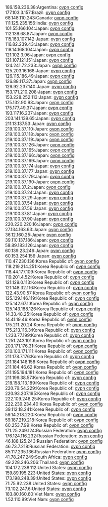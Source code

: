 186.158.236.38:Argentina: [ovpn config](vpn/186_158_236_38.ovpn)  
177.103.3.157:Brazil: [ovpn config](vpn/177_103_3_157.ovpn)  
68.148.110.243:Canada: [ovpn config](vpn/68_148_110_243.ovpn)  
111.125.235.156:India: [ovpn config](vpn/111_125_235_156.ovpn)  
101.55.166.104:Japan: [ovpn config](vpn/101_55_166_104.ovpn)  
112.138.68.87:Japan: [ovpn config](vpn/112_138_68_87.ovpn)  
115.163.107.142:Japan: [ovpn config](vpn/115_163_107_142.ovpn)  
116.82.239.43:Japan: [ovpn config](vpn/116_82_239_43.ovpn)  
118.14.168.104:Japan: [ovpn config](vpn/118_14_168_104.ovpn)  
121.102.3.96:Japan: [ovpn config](vpn/121_102_3_96.ovpn)  
121.107.121.151:Japan: [ovpn config](vpn/121_107_121_151.ovpn)  
124.241.72.233:Japan: [ovpn config](vpn/124_241_72_233.ovpn)  
125.203.16.168:Japan: [ovpn config](vpn/125_203_16_168.ovpn)  
126.115.186.49:Japan: [ovpn config](vpn/126_115_186_49.ovpn)  
126.88.117.37:Japan: [ovpn config](vpn/126_88_117_37.ovpn)  
126.92.237.140:Japan: [ovpn config](vpn/126_92_237_140.ovpn)  
153.171.210.208:Japan: [ovpn config](vpn/153_171_210_208.ovpn)  
153.228.252.113:Japan: [ovpn config](vpn/153_228_252_113.ovpn)  
175.132.90.93:Japan: [ovpn config](vpn/175_132_90_93.ovpn)  
175.177.49.37:Japan: [ovpn config](vpn/175_177_49_37.ovpn)  
193.117.16.237:Japan: [ovpn config](vpn/193_117_16_237.ovpn)  
203.141.139.65:Japan: [ovpn config](vpn/203_141_139_65.ovpn)  
211.13.137.53:Japan: [ovpn config](vpn/211_13_137_53.ovpn)  
219.100.37.110:Japan: [ovpn config](vpn/219_100_37_110.ovpn)  
219.100.37.118:Japan: [ovpn config](vpn/219_100_37_118.ovpn)  
219.100.37.119:Japan: [ovpn config](vpn/219_100_37_119.ovpn)  
219.100.37.126:Japan: [ovpn config](vpn/219_100_37_126.ovpn)  
219.100.37.165:Japan: [ovpn config](vpn/219_100_37_165.ovpn)  
219.100.37.166:Japan: [ovpn config](vpn/219_100_37_166.ovpn)  
219.100.37.169:Japan: [ovpn config](vpn/219_100_37_169.ovpn)  
219.100.37.174:Japan: [ovpn config](vpn/219_100_37_174.ovpn)  
219.100.37.177:Japan: [ovpn config](vpn/219_100_37_177.ovpn)  
219.100.37.179:Japan: [ovpn config](vpn/219_100_37_179.ovpn)  
219.100.37.190:Japan: [ovpn config](vpn/219_100_37_190.ovpn)  
219.100.37.2:Japan: [ovpn config](vpn/219_100_37_2.ovpn)  
219.100.37.24:Japan: [ovpn config](vpn/219_100_37_24.ovpn)  
219.100.37.29:Japan: [ovpn config](vpn/219_100_37_29.ovpn)  
219.100.37.54:Japan: [ovpn config](vpn/219_100_37_54.ovpn)  
219.100.37.56:Japan: [ovpn config](vpn/219_100_37_56.ovpn)  
219.100.37.81:Japan: [ovpn config](vpn/219_100_37_81.ovpn)  
219.100.37.90:Japan: [ovpn config](vpn/219_100_37_90.ovpn)  
220.220.220.16:Japan: [ovpn config](vpn/220_220_220_16.ovpn)  
27.134.163.63:Japan: [ovpn config](vpn/27_134_163_63.ovpn)  
36.12.160.25:Japan: [ovpn config](vpn/36_12_160_25.ovpn)  
39.110.137.186:Japan: [ovpn config](vpn/39_110_137_186.ovpn)  
58.89.183.126:Japan: [ovpn config](vpn/58_89_183_126.ovpn)  
60.139.23.246:Japan: [ovpn config](vpn/60_139_23_246.ovpn)  
60.153.254.156:Japan: [ovpn config](vpn/60_153_254_156.ovpn)  
110.47.230.136:Korea Republic of: [ovpn config](vpn/110_47_230_136.ovpn)  
118.219.214.251:Korea Republic of: [ovpn config](vpn/118_219_214_251.ovpn)  
118.44.177.109:Korea Republic of: [ovpn config](vpn/118_44_177_109.ovpn)  
119.201.4.52:Korea Republic of: [ovpn config](vpn/119_201_4_52.ovpn)  
121.129.0.113:Korea Republic of: [ovpn config](vpn/121_129_0_113.ovpn)  
121.148.32.116:Korea Republic of: [ovpn config](vpn/121_148_32_116.ovpn)  
122.43.90.57:Korea Republic of: [ovpn config](vpn/122_43_90_57.ovpn)  
125.129.146.119:Korea Republic of: [ovpn config](vpn/125_129_146_119.ovpn)  
125.142.67.1:Korea Republic of: [ovpn config](vpn/125_142_67_1.ovpn)  
125.143.188.126:Korea Republic of: [ovpn config](vpn/125_143_188_126.ovpn)  
14.33.48.25:Korea Republic of: [ovpn config](vpn/14_33_48_25.ovpn)  
14.41.19.46:Korea Republic of: [ovpn config](vpn/14_41_19_46.ovpn)  
175.211.20.24:Korea Republic of: [ovpn config](vpn/175_211_20_24.ovpn)  
175.213.116.3:Korea Republic of: [ovpn config](vpn/175_213_116_3.ovpn)  
1.233.77.199:Korea Republic of: [ovpn config](vpn/1_233_77_199.ovpn)  
1.251.243.101:Korea Republic of: [ovpn config](vpn/1_251_243_101.ovpn)  
203.171.176.31:Korea Republic of: [ovpn config](vpn/203_171_176_31.ovpn)  
210.100.171.111:Korea Republic of: [ovpn config](vpn/210_100_171_111.ovpn)  
211.178.7.176:Korea Republic of: [ovpn config](vpn/211_178_7_176.ovpn)  
211.184.148.158:Korea Republic of: [ovpn config](vpn/211_184_148_158.ovpn)  
211.184.46.62:Korea Republic of: [ovpn config](vpn/211_184_46_62.ovpn)  
211.195.194.181:Korea Republic of: [ovpn config](vpn/211_195_194_181.ovpn)  
211.199.38.57:Korea Republic of: [ovpn config](vpn/211_199_38_57.ovpn)  
218.158.113.189:Korea Republic of: [ovpn config](vpn/218_158_113_189.ovpn)  
220.79.54.229:Korea Republic of: [ovpn config](vpn/220_79_54_229.ovpn)  
220.93.207.195:Korea Republic of: [ovpn config](vpn/220_93_207_195.ovpn)  
222.109.248.25:Korea Republic of: [ovpn config](vpn/222_109_248_25.ovpn)  
222.239.234.40:Korea Republic of: [ovpn config](vpn/222_239_234_40.ovpn)  
39.112.18.241:Korea Republic of: [ovpn config](vpn/39_112_18_241.ovpn)  
59.14.218.220:Korea Republic of: [ovpn config](vpn/59_14_218_220.ovpn)  
59.187.219.218:Korea Republic of: [ovpn config](vpn/59_187_219_218.ovpn)  
60.253.7.99:Korea Republic of: [ovpn config](vpn/60_253_7_99.ovpn)  
171.25.249.124:Russian Federation: [ovpn config](vpn/171_25_249_124.ovpn)  
176.124.116.232:Russian Federation: [ovpn config](vpn/176_124_116_232.ovpn)  
46.188.125.243:Russian Federation: [ovpn config](vpn/46_188_125_243.ovpn)  
46.73.7.218:Russian Federation: [ovpn config](vpn/46_73_7_218.ovpn)  
85.117.235.136:Russian Federation: [ovpn config](vpn/85_117_235_136.ovpn)  
41.78.247.249:South Africa: [ovpn config](vpn/41_78_247_249.ovpn)  
49.228.246.206:Thailand: [ovpn config](vpn/49_228_246_206.ovpn)  
104.172.238.112:United States: [ovpn config](vpn/104_172_238_112.ovpn)  
159.89.195.223:United States: [ovpn config](vpn/159_89_195_223.ovpn)  
173.198.248.39:United States: [ovpn config](vpn/173_198_248_39.ovpn)  
71.75.92.238:United States: [ovpn config](vpn/71_75_92_238.ovpn)  
73.102.247.6:United States: [ovpn config](vpn/73_102_247_6.ovpn)  
183.80.160.60:Viet Nam: [ovpn config](vpn/183_80_160_60.ovpn)  
1.52.110.99:Viet Nam: [ovpn config](vpn/1_52_110_99.ovpn)  
